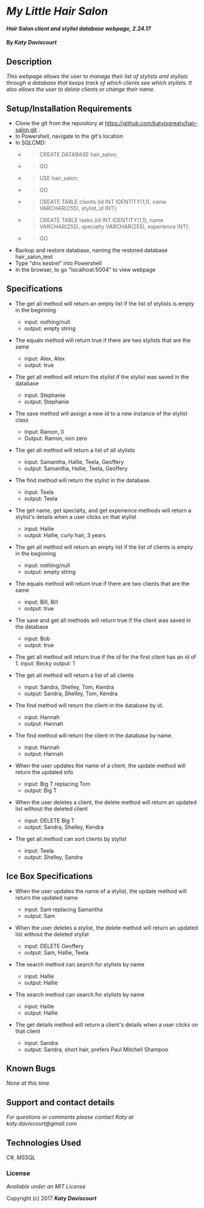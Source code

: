 # _My Little Hair Salon_

#### _Hair Salon client and stylist database webpage, 2.24.17_

#### By _**Katy Daviscourt**_

## Description

_This webpage allows the user to manage their list of stylists and stylists through a database that keeps track of which clients see which stylists. It also allows the user to delete clients or change their name._

## Setup/Installation Requirements

* Clone the git from the repository at https://github.com/katyisgreaty/hair-salon.git .
* In Powershell, navigate to the git's location
* In SQLCMD:
    * > CREATE DATABASE hair_salon;
    * > GO
    * > USE hair_salon;
    * > GO
    * > CREATE TABLE clients (id INT IDENTITY(1,1), name VARCHAR(255), stylist_id INT);
    * > CREATE TABLE tasks (id INT IDENTITY(1,1), name VARCHAR(255), specialty VARCHAR(255), experience INT);
    * > GO
* Backup and restore database, naming the restored database hair_salon_test
* Type "dnx kestrel" into Powershell
* In the browser, to go "localhost:5004" to view webpage


## Specifications
 
* The get all method will return an empty list if the list of stylists is empty in the beginning
    * input: nothing/null
    * output: empty string

* The equals method will return true if there are two stylists that are the same
    * input: Alex, Alex
    * output: true

* The get all method will return the stylist if the stylist was saved in the database
    * input: Stephanie
    * output: Stephanie

* The save method will assign a new id to a new instance of the stylist class
    * Input: Ramon, 0
    * Output: Ramon, non zero

* The get all method will return a list of all stylists
    * input: Samantha, Hallie, Teela, Geoffery
    * output: Samantha, Hallie, Teela, Geoffery

* The find method will return the stylist in the database.
    * input: Teela
    * output: Teela

* The get name, get specialty, and get experience methods will return a stylist's details when a user clicks on that stylist
    * input: Hallie
    * output: Hallie, curly hair, 3 years

* The get all method will return an empty list if the list of clients is empty in the beginning
    * input: nothing/null
    * output: empty string

* The equals method will return true if there are two clients that are the same
    * input: Bill, Bill
    * output: true

* The save and get all methods will return true if the client was saved in the database
    * input: Bob
    * output: true

* The get all method will return true if the id for the first client has an id of 1.
    input: Becky
    output: 1

* The get all method will return a list of all clients
    * input: Sandra, Shelley, Tom, Kendra
    * output: Sandra, Shelley, Tom, Kendra

* The find method will return the client in the database by id.
    * input: Hannah
    * output: Hannah

* The find method will return the client in the database by name.
    * input: Hannah
    * output: Hannah

* When the user updates the name of a client, the update method will return the updated info
    * input: Big T replacing Tom
    * output: Big T

* When the user deletes a client, the delete method will return an updated list without the deleted client
    * input: DELETE Big T
    * output: Sandra, Shelley, Kendra

* The get all method can sort clients by stylist
    * input: Teela
    * output: Shelley, Sandra


## Ice Box Specifications

* When the user updates the name of a stylist, the update method will return the updated name
    * input: Sam replacing Samantha
    * output: Sam

* When the user deletes a stylist, the delete method will return an updated list without the deleted stylist
    * input: DELETE Geoffery
    * output: Sam, Hallie, Teela

* The search method can search for stylists by name
    * input: Hallie
    * output: Hallie

* The search method can search for stylists by name
    * input: Hallie
    * output: Hallie

* The get details method will return a client's details when a user clicks on that client
    * input: Sandra
    * output: Sandra, short hair, prefers Paul Mitchell Shampoo


## Known Bugs

_None at this time._

## Support and contact details

_For questions or comments please contact Katy at katy.daviscourt@gmail.com_

## Technologies Used

_C#, MSSQL_

### License

*Available under an MIT License*

Copyright (c) 2017 **_Katy Daviscourt_**
